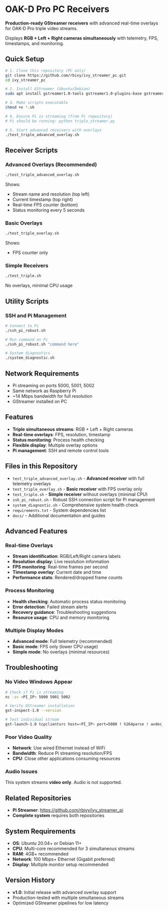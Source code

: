 # OAK-D Pro PC Receivers

**Production-ready GStreamer receivers** with advanced real-time overlays for OAK-D Pro triple video streams.

Displays **RGB + Left + Right cameras simultaneously** with telemetry, FPS, timestamps, and monitoring.

## Quick Setup

```bash
# 1. Clone this repository (PC only)
git clone https://github.com/rbivy/ivy_streamer_pc.git
cd ivy_streamer_pc

# 2. Install GStreamer (Ubuntu/Debian)
sudo apt install gstreamer1.0-tools gstreamer1.0-plugins-base gstreamer1.0-plugins-good gstreamer1.0-plugins-bad

# 3. Make scripts executable
chmod +x *.sh

# 4. Ensure Pi is streaming (from Pi repository)
# Pi should be running: python triple_streamer.py

# 5. Start advanced receivers with overlays
./test_triple_advanced_overlay.sh
```

## Receiver Scripts

### Advanced Overlays (Recommended)
```bash
./test_triple_advanced_overlay.sh
```
Shows:
- Stream name and resolution (top left)
- Current timestamp (top right)
- Real-time FPS counter (bottom)
- Status monitoring every 5 seconds

### Basic Overlays
```bash
./test_triple_overlay.sh
```
Shows:
- FPS counter only

### Simple Receivers
```bash
./test_triple.sh
```
No overlays, minimal CPU usage

## Utility Scripts

### SSH and Pi Management
```bash
# Connect to Pi
./ssh_pi_robust.sh

# Run command on Pi
./ssh_pi_robust.sh "command here"

# System diagnostics
./system_diagnostic.sh
```


## Network Requirements

- Pi streaming on ports 5000, 5001, 5002
- Same network as Raspberry Pi
- ~14 Mbps bandwidth for full resolution
- GStreamer installed on PC

## Features

- **Triple simultaneous streams**: RGB + Left + Right cameras
- **Real-time overlays**: FPS, resolution, timestamp
- **Status monitoring**: Process health checking
- **Flexible display**: Multiple overlay options
- **Pi management**: SSH and remote control tools

## Files in this Repository

- `test_triple_advanced_overlay.sh` - **Advanced receiver** with full telemetry overlays
- `test_triple_overlay.sh` - **Basic receiver** with FPS overlay only
- `test_triple.sh` - **Simple receiver** without overlays (minimal CPU)
- `ssh_pi_robust.sh` - Robust SSH connection script for Pi management
- `system_diagnostic.sh` - Comprehensive system health check
- `requirements.txt` - System dependencies list
- `docs/` - Additional documentation and guides

## Advanced Features

### Real-time Overlays
- **Stream identification**: RGB/Left/Right camera labels
- **Resolution display**: Live resolution information
- **FPS monitoring**: Real-time frames per second
- **Timestamp overlay**: Current date and time
- **Performance stats**: Rendered/dropped frame counts

### Process Monitoring
- **Health checking**: Automatic process status monitoring
- **Error detection**: Failed stream alerts
- **Recovery guidance**: Troubleshooting suggestions
- **Resource usage**: CPU and memory monitoring

### Multiple Display Modes
- **Advanced mode**: Full telemetry (recommended)
- **Basic mode**: FPS only (lower CPU usage)
- **Simple mode**: No overlays (minimal resources)

## Troubleshooting

### No Video Windows Appear
```bash
# Check if Pi is streaming
nc -zv <PI_IP> 5000 5001 5002

# Verify GStreamer installation
gst-inspect-1.0 --version

# Test individual stream
gst-launch-1.0 tcpclientsrc host=<PI_IP> port=5000 ! h264parse ! avdec_h264 ! videoconvert ! autovideosink
```

### Poor Video Quality
- **Network**: Use wired Ethernet instead of WiFi
- **Bandwidth**: Reduce Pi streaming resolution/FPS
- **CPU**: Close other applications consuming resources

### Audio Issues
This system streams **video only**. Audio is not supported.

## Related Repositories

- **Pi Streamer**: https://github.com/rbivy/ivy_streamer_pi
- **Complete system** requires both repositories

## System Requirements

- **OS**: Ubuntu 20.04+ or Debian 11+
- **CPU**: Multi-core recommended for 3 simultaneous streams
- **RAM**: 4GB+ recommended
- **Network**: 100 Mbps+ Ethernet (Gigabit preferred)
- **Display**: Multiple monitor setup recommended

## Version History

- **v1.0**: Initial release with advanced overlay support
- Production-tested with multiple simultaneous streams
- Optimized GStreamer pipelines for low latency